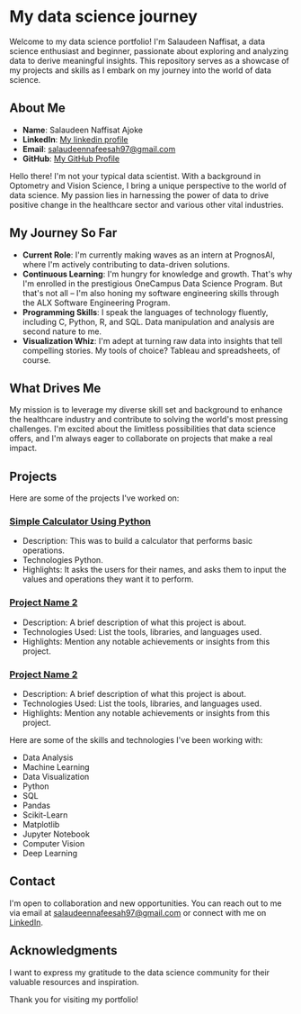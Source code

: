 # My data science journey

Welcome to my data science portfolio! I'm Salaudeen Naffisat, a data science enthusiast and beginner, passionate about exploring and analyzing data to derive meaningful insights. This repository serves as a showcase of my projects and skills as I embark on my journey into the world of data science.

## About Me

- **Name**: Salaudeen Naffisat Ajoke
- **LinkedIn**: [My linkedin profile](https://www.linkedin.com/in/naffisat-salaudeen-74ba60240/)
- **Email**: salaudeennafeesah97@gmail.com
- **GitHub**: [My GitHub Profile](https://github.com/Nafeesah97)

Hello there! I'm not your typical data scientist. With a background in Optometry and Vision Science, I bring a unique perspective to the world of data science. My passion lies in harnessing the power of data to drive positive change in the healthcare sector and various other vital industries.

## My Journey So Far
- **Current Role**: I'm currently making waves as an intern at PrognosAI, where I'm actively contributing to data-driven solutions.
- **Continuous Learning**: I'm hungry for knowledge and growth. That's why I'm enrolled in the prestigious OneCampus Data Science Program. But that's not all – I'm also honing my software engineering skills through the ALX Software Engineering Program.
- **Programming Skills**: I speak the languages of technology fluently, including C, Python, R, and SQL. Data manipulation and analysis are second nature to me.
- **Visualization Whiz**: I'm adept at turning raw data into insights that tell compelling stories. My tools of choice? Tableau and spreadsheets, of course.
## What Drives Me
My mission is to leverage my diverse skill set and background to enhance the healthcare industry and contribute to solving the world's most pressing challenges. I'm excited about the limitless possibilities that data science offers, and I'm always eager to collaborate on projects that make a real impact.

## Projects

Here are some of the projects I've worked on:

### [Simple Calculator Using Python](https://github.com/Nafeesah97/My_Data_Science_Journey/tree/main/Calculator_project)

- Description: This was to build a calculator that performs basic operations.
- Technologies Python.
- Highlights: It asks the users for their names, and asks them to input the values and operations they want it to perform.

### [Project Name 2](link-to-project-2)

- Description: A brief description of what this project is about.
- Technologies Used: List the tools, libraries, and languages used.
- Highlights: Mention any notable achievements or insights from this project.

### [Project Name 2](link-to-project-2)

- Description: A brief description of what this project is about.
- Technologies Used: List the tools, libraries, and languages used.
- Highlights: Mention any notable achievements or insights from this project.

Here are some of the skills and technologies I've been working with:

- Data Analysis
- Machine Learning
- Data Visualization
- Python
- SQL
- Pandas
- Scikit-Learn
- Matplotlib
- Jupyter Notebook
- Computer Vision
- Deep Learning

## Contact

I'm open to collaboration and new opportunities. You can reach out to me via email at salaudeennafeesah97@gmail.com or connect with me on [LinkedIn](https://www.linkedin.com/in/naffisat-salaudeen-74ba60240/).

## Acknowledgments

I want to express my gratitude to the data science community for their valuable resources and inspiration.

Thank you for visiting my portfolio!
